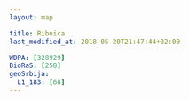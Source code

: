 ```yaml
---
layout: map

title: Ribnica
last_modified_at: 2018-05-20T21:47:44+02:00

WDPA: [328929]
BioRaS: [258]
geoSrbija:
  L1_183: [68]
---
```

